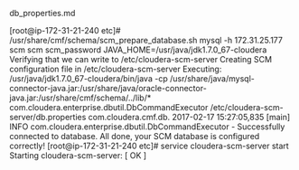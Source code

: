 db_properties.md


[root@ip-172-31-21-240 etc]# /usr/share/cmf/schema/scm_prepare_database.sh mysql -h 172.31.25.177 scm scm scm_password
JAVA_HOME=/usr/java/jdk1.7.0_67-cloudera
Verifying that we can write to /etc/cloudera-scm-server
Creating SCM configuration file in /etc/cloudera-scm-server
Executing:  /usr/java/jdk1.7.0_67-cloudera/bin/java -cp /usr/share/java/mysql-connector-java.jar:/usr/share/java/oracle-connector-java.jar:/usr/share/cmf/schema/../lib/* com.cloudera.enterprise.dbutil.DbCommandExecutor /etc/cloudera-scm-server/db.properties com.cloudera.cmf.db.
2017-02-17 15:27:05,835 [main] INFO  com.cloudera.enterprise.dbutil.DbCommandExecutor  - Successfully connected to database.
All done, your SCM database is configured correctly!
[root@ip-172-31-21-240 etc]# service cloudera-scm-server start
Starting cloudera-scm-server:                              [  OK  ]
